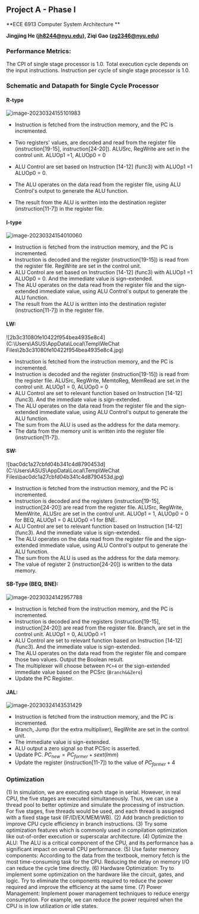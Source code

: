 ## Project A - Phase I

**ECE 6913 Computer System Architecture **

**Jingjing He (jh8244@nyu.edu), Ziqi Gao (zg2346@nyu.edu)**

### Performance Metrics:

The CPI of single stage processor is 1.0. Total execution cycle depends on the input instructions. Instruction per cycle of single stage processor is 1.0.

### Schematic and Datapath for Single Cycle Processor

#### **R-type**

![image-20230324155101983](C:\Users\ASUS\AppData\Roaming\Typora\typora-user-images\image-20230324155101983.png)

- Instruction is fetched from the instruction memory, and the PC is incremented.
- Two registers' values, are decoded and read from the register file (instruction[19-15], instruction[24-20]). ALUSrc, RegWrite are set in the control unit. ALUOp1 =1, ALUOp0 = 0
- ALU Control are set based on Instruction [14-12] (func3) with ALUOp1 =1 ALUOp0 = 0.

- The ALU operates on the data read from the register file, using ALU Control's output to generate the ALU function.
- The result from the ALU is written into the destination register (instruction[11-7]) in the register file.









#### I-type

![image-20230324154010060](C:\Users\ASUS\AppData\Roaming\Typora\typora-user-images\image-20230324154010060.png)

- Instruction is fetched from the instruction memory, and the PC is incremented.
- Instruction is decoded and the register (instruction[19-15]) is read from the register file. RegWrite are set in the control unit.
- ALU Control are set based on Instruction [14-12] (func3) with ALUOp1 =1 ALUOp0 = 0. And the immediate value is sign-extended. 
- The ALU operates on the data read from the register file and the sign-extended immediate value, using ALU Control's output to generate the ALU function.
- The result from the ALU is written into the destination register (instruction[11-7]) in the register file.

















#### LW:

![2b3c31080fe10422f954bea4935e8c4](C:\Users\ASUS\AppData\Local\Temp\WeChat Files\2b3c31080fe10422f954bea4935e8c4.jpg)

- Instruction is fetched from the instruction memory, and the PC is incremented.
- Instruction is decoded and the register (instruction[19-15]) is read from the register file. ALUSrc, RegWrite, MemtoReg, MemRead are set in the control unit. ALUOp1 = 0, ALUOp0 = 0
- ALU Control are set to relevant function based on Instruction [14-12] (func3). And the immediate value is sign-extended.
- The ALU operates on the data read from the register file and the sign-extended immediate value, using ALU Control's output to generate the ALU function.
- The sum from the ALU is used as the address for the data memory.
- The data from the memory unit is written into the register file (instruction[11-7]).



#### SW:

![bac0dc1a27cbfd04b341c4d8790453d](C:\Users\ASUS\AppData\Local\Temp\WeChat Files\bac0dc1a27cbfd04b341c4d8790453d.jpg)

- Instruction is fetched from the instruction memory, and the PC is incremented.
- Instruction is decoded and the registers (instruction[19-15], instruction[24-20]) are read from the register file. ALUSrc, RegWrite, MemWrite, ALUSrc are set in the control unit. ALUOp1 = 1, ALUOp0 = 0 for BEQ, ALUOp1 = 0 ALUOp0 =1 for BNE.
- ALU Control are set to relevant function based on Instruction [14-12] (func3). And the immediate value is sign-extended.
- The ALU operates on the data read from the register file and the sign-extended immediate value, using ALU Control's output to generate the ALU function.
- The sum from the ALU is used as the address for the data memory.
- The value of register 2 (instruction[24-20]) is written to the data memory.









#### SB-Type (BEQ, BNE):

![image-20230324142957788](C:\Users\ASUS\AppData\Roaming\Typora\typora-user-images\image-20230324142957788.png)

- Instruction is fetched from the instruction memory, and the PC is incremented.
- Instruction is decoded and the registers (instruction[19-15], instruction[24-20]) are read from the register file. Branch, are set in the control unit. ALUOp1 = 0, ALUOp0  =1
- ALU Control are set to relevant function based on Instruction [14-12] (func3). And the immediate value is sign-extended.
- The ALU operates on the data read from the register file and compare those two values. Output the Boolean result.
- The multiplexer will choose between `PC+4` or the sign-extended immediate value based on the PCSrc (`Branch&&Zero`) 
- Update the PC Register.









#### JAL:

![image-20230324143531429](C:\Users\ASUS\AppData\Roaming\Typora\typora-user-images\image-20230324143531429.png)

- Instruction is fetched from the instruction memory, and the PC is incremented.
- Branch, Jump (for the extra multiplixer), RegWrite are set in the control unit.
- The immediate value is sign-extended.
- ALU output a zero signal so that PCSrc is asserted.
- Update PC. $PC_{new} = PC_{former} + sext(Imm)$
- Update the register (instruction[11-7]) to the value of $PC_{former} + 4$



### Optimization

(1) In simulation, we are executing each stage in serial. However, in real CPU, the five stages are executed simultaneously. Thus, we can use a thread pool to better optimize and simulate the processing of instruction. For five stages, five threads would be used, and each thread is assigned with a fixed stage task (IF/ID/EX/MEM/WB).
(2) Add branch prediction to improve CPU cycle efficiency in branch instructions.
(3) Try some optimization features which is commonly used in compilation optimization like out-of-order execution or superscalar architecture.
(4) Optimize the ALU: The ALU is a critical component of the CPU, and its performance has a significant impact on overall CPU performance. 
(5) Use faster memory components: According to the data from the textbook, memory fetch is the most time-consuming task for the CPU. Reducing the delay on memory I/O can reduce the cycle time directly.
(6) Hardware Optimization: Try to implement some optimization on the hardware like the circuit, gates, and logic. Try to eliminate the components required to reduce the power required and improve the efficiency at the same time.
(7) Power Management: Implement power management techniques to reduce energy consumption. For example, we can reduce the power required when the CPU is in low utilization or idle states. 

